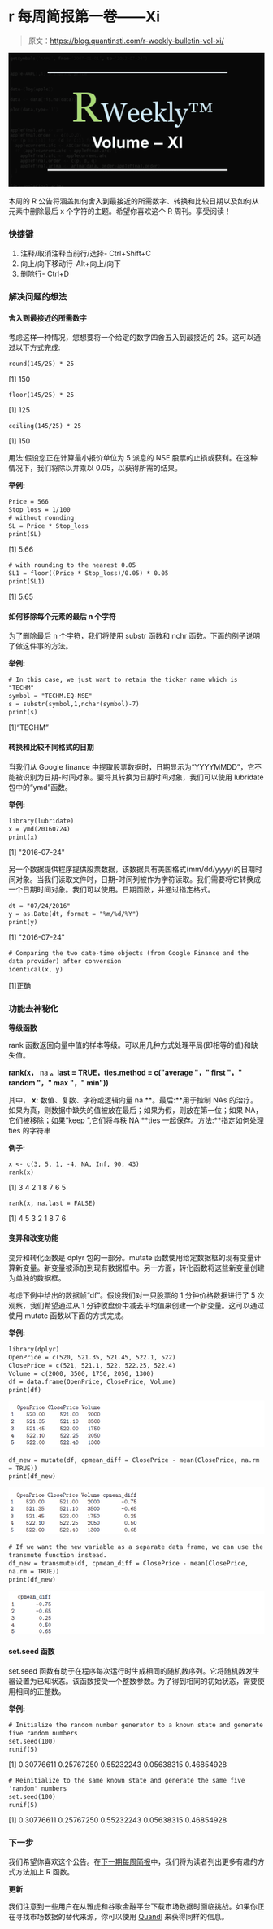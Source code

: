 # r 每周简报第一卷——Xi

> 原文：<https://blog.quantinsti.com/r-weekly-bulletin-vol-xi/>

![](img/4c2dd2c0f5a4e154695a761b95acd256.png)

本周的 R 公告将涵盖如何舍入到最接近的所需数字、转换和比较日期以及如何从元素中删除最后 x 个字符的主题。希望你喜欢这个 R 周刊。享受阅读！

### 快捷键

1.  注释/取消注释当前行/选择- Ctrl+Shift+C
2.  向上/向下移动行-Alt+向上/向下
3.  删除行- Ctrl+D

### 解决问题的想法

#### 舍入到最接近的所需数字

考虑这样一种情况，您想要将一个给定的数字四舍五入到最接近的 25。这可以通过以下方式完成:

```
round(145/25) * 25
```

[1] 150

```
floor(145/25) * 25
```

[1] 125

```
ceiling(145/25) * 25
```

[1] 150

用法:假设您正在计算最小报价单位为 5 派息的 NSE 股票的止损或获利。在这种情况下，我们将除以并乘以 0.05，以获得所需的结果。

**举例:**

```
Price = 566
Stop_loss = 1/100
# without rounding
SL = Price * Stop_loss
print(SL)
```

[1] 5.66

```
# with rounding to the nearest 0.05
SL1 = floor((Price * Stop_loss)/0.05) * 0.05
print(SL1)
```

[1] 5.65

#### 如何移除每个元素的最后 n 个字符

为了删除最后 n 个字符，我们将使用 substr 函数和 nchr 函数。下面的例子说明了做这件事的方法。

**举例:**

```
# In this case, we just want to retain the ticker name which is "TECHM"
symbol = "TECHM.EQ-NSE"
s = substr(symbol,1,nchar(symbol)-7)
print(s)
```

[1]“TECHM”

#### 转换和比较不同格式的日期

当我们从 Google finance 中提取股票数据时，日期显示为“YYYYMMDD”，它不能被识别为日期-时间对象。要将其转换为日期时间对象，我们可以使用 lubridate 包中的“ymd”函数。

**举例:**

```
library(lubridate)
x = ymd(20160724)
print(x)
```

[1] "2016-07-24"

另一个数据提供程序提供股票数据，该数据具有美国格式(mm/dd/yyyy)的日期时间对象。当我们读取文件时，日期-时间列被作为字符读取。我们需要将它转换成一个日期时间对象。我们可以使用。日期函数，并通过指定格式。

```
dt = "07/24/2016"
y = as.Date(dt, format = "%m/%d/%Y")
print(y)
```

[1] "2016-07-24"

```
# Comparing the two date-time objects (from Google Finance and the data provider) after conversion
identical(x, y)
```

[1]正确

### 功能去神秘化

**等级函数**

rank 函数返回向量中值的样本等级。可以用几种方式处理平局(即相等的值)和缺失值。

**rank(x，** na **。last = TRUE，ties.method = c("average "，" first "，" random "，" max "，" min"))**

其中， **x:** 数值、复数、字符或逻辑向量 na **。最后:**用于控制 NAs 的治疗。如果为真，则数据中缺失的值被放在最后；如果为假，则放在第一位；如果 NA，它们被移除；如果“keep ”,它们将与秩 NA **ties 一起保存。方法:**指定如何处理 ties 的字符串

**例子:**

```
x <- c(3, 5, 1, -4, NA, Inf, 90, 43)
rank(x)
```

[1] 3 4 2 1 8 7 6 5

```
rank(x, na.last = FALSE)
```

[1] 4 5 3 2 1 8 7 6

#### 变异和改变功能

变异和转化函数是 dplyr 包的一部分。mutate 函数使用给定数据框的现有变量计算新变量。新变量被添加到现有数据框中。另一方面，转化函数将这些新变量创建为单独的数据框。

考虑下例中给出的数据帧“df”。假设我们对一只股票的 1 分钟价格数据进行了 5 次观察，我们希望通过从 1 分钟收盘价中减去平均值来创建一个新变量。这可以通过使用 mutate 函数以下面的方式完成。

**举例:**

```
library(dplyr)
OpenPrice = c(520, 521.35, 521.45, 522.1, 522)
ClosePrice = c(521, 521.1, 522, 522.25, 522.4)
Volume = c(2000, 3500, 1750, 2050, 1300)
df = data.frame(OpenPrice, ClosePrice, Volume)
print(df)
```

![](img/a27a5570bfb4e8ffdade1530078193a7.png)

```
df_new = mutate(df, cpmean_diff = ClosePrice - mean(ClosePrice, na.rm = TRUE))
print(df_new)
```

![](img/d3bbbf53b3b1d1fc66497ef57da4f85d.png)

```
# If we want the new variable as a separate data frame, we can use the transmute function instead.
df_new = transmute(df, cpmean_diff = ClosePrice - mean(ClosePrice, na.rm = TRUE))
print(df_new)
```

![](img/976be0552d8040ad609ce0522d1fb7d8.png)

#### set.seed 函数

set.seed 函数有助于在程序每次运行时生成相同的随机数序列。它将随机数发生器设置为已知状态。该函数接受一个整数参数。为了得到相同的初始状态，需要使用相同的正整数。

**举例:**

```
# Initialize the random number generator to a known state and generate five random numbers
set.seed(100)
runif(5)
```

[1] 0.30776611 0.25767250 0.55232243 0.05638315 0.46854928

```
# Reinitialize to the same known state and generate the same five 'random' numbers
set.seed(100)
runif(5)
```

[1] 0.30776611 0.25767250 0.55232243 0.05638315 0.46854928

### **下一步**

我们希望你喜欢这个公告。在[下一期每周简报](https://blog.quantinsti.com/r-weekly-bulletin-vol-xii)中，我们将为读者列出更多有趣的方式方法加上 R 函数。

**更新**

我们注意到一些用户在从雅虎和谷歌金融平台下载市场数据时面临挑战。如果你正在寻找市场数据的替代来源，你可以使用 [Quandl](https://www.quandl.com/) 来获得同样的信息。